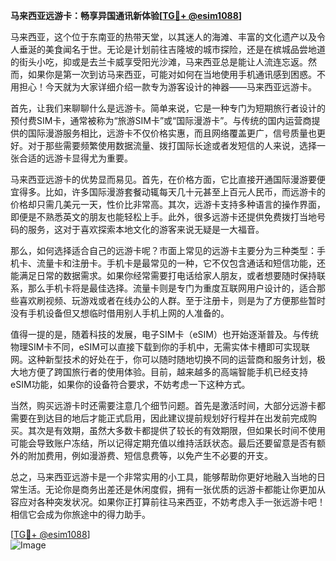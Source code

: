 **马来西亚远游卡：畅享异国通讯新体验[[TG💪+ @esim1088](https://t.me/s/esim1088)]**

马来西亚，这个位于东南亚的热带天堂，以其迷人的海滩、丰富的文化遗产以及令人垂涎的美食闻名于世。无论是计划前往吉隆坡的城市探险，还是在槟城品尝地道的街头小吃，抑或是去兰卡威享受阳光沙滩，马来西亚总是能让人流连忘返。然而，如果你是第一次到访马来西亚，可能对如何在当地使用手机通讯感到困惑。不用担心！今天就为大家详细介绍一款专为游客设计的神器——马来西亚远游卡。

首先，让我们来聊聊什么是远游卡。简单来说，它是一种专门为短期旅行者设计的预付费SIM卡，通常被称为“旅游SIM卡”或“国际漫游卡”。与传统的国内运营商提供的国际漫游服务相比，远游卡不仅价格实惠，而且网络覆盖更广，信号质量也更好。对于那些需要频繁使用数据流量、拨打国际长途或者发短信的人来说，选择一张合适的远游卡显得尤为重要。

马来西亚远游卡的优势显而易见。首先，在价格方面，它比直接开通国际漫游要便宜得多。比如，许多国际漫游套餐动辄每天几十元甚至上百元人民币，而远游卡的价格却只需几美元一天，性价比非常高。其次，远游卡支持多种语言的操作界面，即便是不熟悉英文的朋友也能轻松上手。此外，很多远游卡还提供免费拨打当地号码的服务，这对于喜欢探索本地文化的游客来说无疑是一大福音。

那么，如何选择适合自己的远游卡呢？市面上常见的远游卡主要分为三种类型：手机卡、流量卡和注册卡。手机卡是最常见的一种，它不仅包含通话和短信功能，还能满足日常的数据需求。如果你经常需要打电话给家人朋友，或者想要随时保持联系，那么手机卡将是最佳选择。流量卡则是专门为重度互联网用户设计的，适合那些喜欢刷视频、玩游戏或者在线办公的人群。至于注册卡，则是为了方便那些暂时没有手机设备但又想临时借用别人手机上网的人准备的。

值得一提的是，随着科技的发展，电子SIM卡（eSIM）也开始逐渐普及。与传统物理SIM卡不同，eSIM可以直接下载到你的手机中，无需实体卡槽即可实现联网。这种新型技术的好处在于，你可以随时随地切换不同的运营商和服务计划，极大地方便了跨国旅行者的使用体验。目前，越来越多的高端智能手机已经支持eSIM功能，如果你的设备符合要求，不妨考虑一下这种方式。

当然，购买远游卡时还需要注意几个细节问题。首先是激活时间，大部分远游卡都需要在到达目的地后才能正式启用，因此建议提前规划好行程并在出发前完成购买。其次是有效期，虽然大多数卡都提供了较长的有效期限，但如果长时间不使用可能会导致账户冻结，所以记得定期充值以维持活跃状态。最后还要留意是否有额外的附加费用，例如漫游费、短信息费等，以免产生不必要的开支。

总之，马来西亚远游卡是一个非常实用的小工具，能够帮助你更好地融入当地的日常生活。无论你是商务出差还是休闲度假，拥有一张优质的远游卡都能让你更加从容应对各种突发状况。如果你正打算前往马来西亚，不妨考虑入手一张远游卡吧！相信它会成为你旅途中的得力助手。

[[TG💪+ @esim1088](https://t.me/s/esim1088)]  
![Image](https://i.postimg.cc/4NQfJmqS/Snipaste-2025-05-13-00-14-12.png)